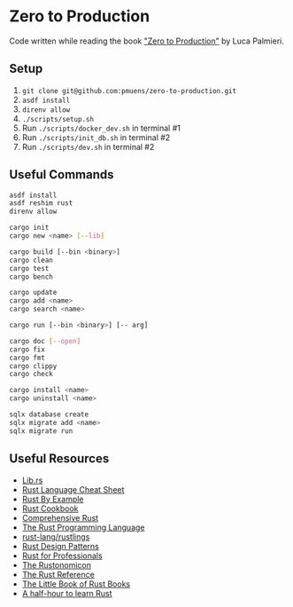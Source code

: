 # Zero to Production

Code written while reading the book ["Zero to Production"](https://www.zero2prod.com) by Luca Palmieri.

## Setup

1. `git clone git@github.com:pmuens/zero-to-production.git`
2. `asdf install`
3. `direnv allow`
4. `./scripts/setup.sh`
5. Run `./scripts/docker_dev.sh` in terminal #1
6. Run `./scripts/init_db.sh` in terminal #2
7. Run `./scripts/dev.sh` in terminal #2

## Useful Commands

```sh
asdf install
asdf reshim rust
direnv allow

cargo init
cargo new <name> [--lib]

cargo build [--bin <binary>]
cargo clean
cargo test
cargo bench

cargo update
cargo add <name>
cargo search <name>

cargo run [--bin <binary>] [-- arg]

cargo doc [--open]
cargo fix
cargo fmt
cargo clippy
cargo check

cargo install <name>
cargo uninstall <name>

sqlx database create
sqlx migrate add <name>
sqlx migrate run
```

## Useful Resources

- [Lib.rs](https://lib.rs)
- [Rust Language Cheat Sheet](https://cheats.rs)
- [Rust By Example](https://doc.rust-lang.org/rust-by-example)
- [Rust Cookbook](https://rust-lang-nursery.github.io/rust-cookbook)
- [Comprehensive Rust](https://google.github.io/comprehensive-rust)
- [The Rust Programming Language](https://doc.rust-lang.org/book)
- [rust-lang/rustlings](https://github.com/rust-lang/rustlings)
- [Rust Design Patterns](https://rust-unofficial.github.io/patterns)
- [Rust for Professionals](https://overexact.com/rust-for-professionals)
- [The Rustonomicon](https://doc.rust-lang.org/nightly/nomicon/)
- [The Rust Reference](https://doc.rust-lang.org/stable/reference)
- [The Little Book of Rust Books](https://lborb.github.io/book)
- [A half-hour to learn Rust](https://fasterthanli.me/articles/a-half-hour-to-learn-rust)
